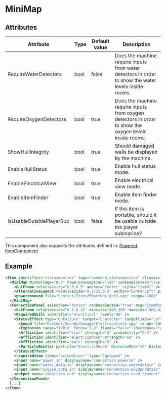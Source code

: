 # MiniMap


## Attributes

| Attribute                | Type | Default value | Description                                                                                            |
|--------------------------|------|---------------|--------------------------------------------------------------------------------------------------------|
| RequireWaterDetectors    | bool | false         | Does the machine require inputs from water detectors in order to show the water levels inside rooms.   |
| RequireOxygenDetectors   | bool | true          | Does the machine require inputs from oxygen detectors in order to show the oxygen levels inside rooms. |
| ShowHullIntegrity        | bool | true          | Should damaged walls be displayed by the machine.                                                      |
| EnableHullStatus         | bool | true          | Enable hull status mode.                                                                               |
| EnableElectricalView     | bool | true          | Enable electrical view mode.                                                                           |
| EnableItemFinder         | bool | true          | Enable item finder mode.                                                                               |
| IsUsableOutsidePlayerSub | bool | false         | If this item is portable, should it be usable outside the player submarine?                            |

This component also supports the attributes defined in: [Powered](Powered.md), [ItemComponent](ItemComponent.md)


## Example
```xml
<Item identifier="statusmonitor" tags="command,statusmonitor" aliases="MiniMap" category="Machine,Electrical" linkable="true" scale="0.5" allowedlinks="navterminal" damagedbyexplosions="true" explosiondamagemultiplier="0.2" GrabWhenSelected="true">
  <MiniMap MinVoltage="0.5" PowerConsumption="100" canbeselected="true" msg="ItemMsgInteractSelect" allowuioverlap="true">
    <GuiFrame relativesize="0.5,0.5" anchor="Center" style="ItemUI" />
    <AlternativeLayout relativesize="0.2725,0.3" anchor="CenterLeft" pivot="BottomLeft" relativeoffset="0.05,-0.001" />
    <poweronsound file="Content/Items/PowerOnLight3.ogg" range="1000" loop="false" />
  </MiniMap>
  <ConnectionPanel selectkey="Action" canbeselected="true" msg="ItemMsgRewireScrewdriver" hudpriority="10">
    <GuiFrame relativesize="0.2,0.32" minsize="400,350" maxsize="480,420" anchor="Center" style="ConnectionPanel" />
    <RequiredSkill identifier="electrical" level="40" />
    <StatusEffect type="OnFailure" target="Character" targetlimbs="LeftHand,RightHand" AllowWhenBroken="true">
      <Sound file="Content/Sounds/Damage/Electrocution1.ogg" range="1000" />
      <Explosion range="100.0" force="1.0" flames="false" shockwave="false" sparks="true" underwaterbubble="false" />
      <Affliction identifier="stun" strength="4" probability="0.5" />
      <Affliction identifier="electricshock" strength="60" />
      <Affliction identifier="burn" strength="5" />
      <ParticleEmitter particle="ElectricShock" DistanceMin="10" DistanceMax="25" ParticleAmount="5" ScaleMin="0.1" ScaleMax="0.12" />
    </StatusEffect>
    <requireditem items="screwdriver" type="Equipped" />
    <input name="power_in" displayname="connection.powerin" />
    <input name="water_data_in" displayname="connection.waterdatain" />
    <input name="oxygen_data_in" displayname="connection.oxygendatain" />
    <output name="condition_out" displayname="connection.conditionout" />
  </ConnectionPanel>
  [...]
</Item>
```

